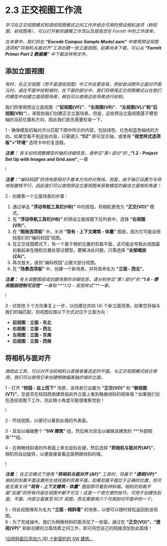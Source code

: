 # 2.3 正交视图工作流

_学习在正交视图模式和透视视图模式之间工作并结合可用的预设相机选项（俯视图、前视图等），可以打开新的建模工作流以及提高您在 FormIt 中的工作效率。_

_在本章中，我们将在_ _**“Encode Campus Sample Model.axm”** 中使用预设视图选项和“将相机与面对齐”工具创建一些立面视图。如果尚未下载，可以从_ _**“FormIt Primer Part 2 数据集”** 中下载该样例文件。_

## 添加立面视图

_有时，在正交视图（而不是透视视图）中工作会更容易，例如尝试跨外立面对齐图元时，或在平面中绘制墙时。在下面的部分中，我们将使用正交视图模式以在我们的模型中创建立面视图场景，稍后可以使用这些场景进行绘制。_

我们将使用预设立面视图（**“前视图(VF)”**、**“右视图(VR)”**、**“左视图(VL)”**和**“后视图(VB)”**），来帮助我们创建正交立面场景。但是，这些预设立面视图基于模型轴的当前位置和方向，因此我们首先需要检查一下。

1 - 确保模型的轴对齐以匹配下图中所示的内容，包括绿色、红色和蓝色轴线的方向。如果您看不到这些内容，只需键入 **“DZ”** 即可显示轴，或使用 **“视觉样式选项板”>“环境”** 选项卡中的复选框。

_**注意：**_ _有关如何调整模型的轴的详细信息，请参见“第 I 部分”的_ _**“1.2 - Project Set Up with Images and Grid.axm”**_一章

\![](<../../.gitbook/assets/0 (7).png>)

_**注意：**“编码校园”的场地是相对于基本方向的对角线。但是，由于轴已设置为与场地和建筑平行，因此我们可以使用预设立面视图来获取模型的最佳立面相机角度！_

2 - 创建第一个立面场景的步骤：

1. 通过单击 **“浮动导航工具栏(HB)”** 中的按钮，将相机更改为 **“正交(VO)”** 模式。
2. 在 **“浮动导航工具栏(HB)”** 的预设立面视图下拉列表中，选择 **“右视图(VR)”**。
3. 在 **“图层选项板”** 中，关闭 **“现有 - 上下文建筑 - 体量”** 图层，因为它可能会阻挡我们的“编码校园”视图。
4. 在正交视图模式下，有一个基于相机位置的剪裁平面，这可能会导致此视图最初看起来在随机位置处穿过模型。要解决此问题，只需选择 **“全部缩放(ZA)”**。
5. 再次放大，直到“编码校园”占据大部分视图。
6. 在 **“场景选项板”** 中，创建一个新场景，并将其命名为 **“立面 - 西北”**。

_**注意：**_ _有关调整图层或创建场景的详细信息，请分别参见“第 I 部分”的_ _**“1.6 - 使用图层控制可见性”**_ _一章和_ _**“1.12 - 视觉样式”**一章。_

\![](<../../.gitbook/assets/1 (10) (1).png>)

3 - 对其他 3 个方向重复上一步，以创建总共四 (4) 个新立面场景。如果您将轴与我们的轴匹配，则视图应按以下方式对应于立面方向：

* **前视图**：**立面 - 东北**
* **右视图**：**立面 - 西北**
* **左视图**：**立面 - 东南**
* **后视图**：**立面 - 西南**

## **将相机与面对齐**

_借助此工具，可以对齐当前相机以直接查看选定的平面。与正交视图模式结合使用，我们可以使用它来创建稍微偏离轴的墙的立面。_

1 - 打开 **“校园 - 自上而下”** 场景，该场景已设置为 **“正交(VO)”** 和 **“俯视图(VT)”**。您是否在校园西南建筑临街外立面上看到略微倾斜的砌体墙？如果我们仅在透视视图下工作，则此微小角度可能很难察觉到！

\![](<../../.gitbook/assets/2 (8) (1).png>)

2 - 环绕视图，以便可以看到此墙的外表面。

3 - 双击以编辑整个 **“SW 建筑”** 组，然后再次双击以编辑该建筑的 **“外部砌体”**组。

4 - 在稍微倾斜墙的外表面上单击鼠标右键，然后选择 **“将相机与面对齐(AF)”**。相机将自动旋转，以便直接查看这面稍微倾斜的墙。

\![](<../../.gitbook/assets/3 (9).png>)

_**注意：**_ _在正交模式下使用_ _**“将相机与面对齐**_ _**(AF)”**_ _工具时，将基于_ _**“透视(VP)”**_ _相机的剪裁平面设置所生成视图的剪裁平面。如果剪裁平面位于正确的位置，则可能无需关闭_ _**“现有 - 上下文建筑 - 体量”**_ _图层即可看到倾斜墙。相机的剪裁平面“后面”的所有内容在视图中都不可见！这是一个很方便的技巧，可用于创建伪剖面、平面、内部立面甚至 RCP 视图，而无需使用六个可用剖切平面中的一个。_

5 - 将此视图保存为名为 **“立面 - 倾斜墙”** 的场景，以便可以随时轻松返回到该视图。\
6 - 为了完成操作，我们为稍微倾斜的面添加了一些窗。通过在 **“正交(VO)”、“透视(VP)”** 和新创建的立面场景之间工作，即可将您自己的相接添加到此面墙！

\![沿倾斜面已添加六 (6) 个新窗的的 SW 建筑。](<../../.gitbook/assets/4 (10) (1).png>)
